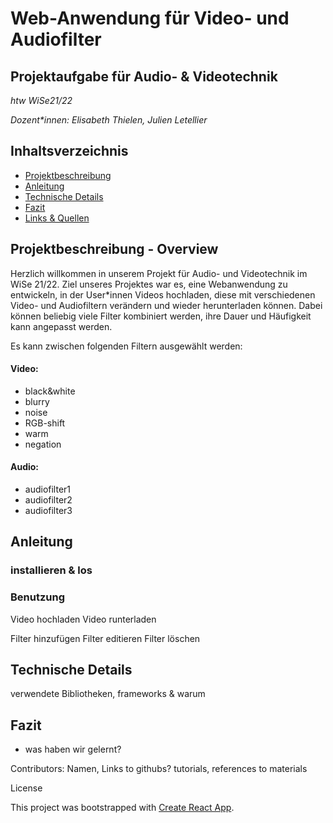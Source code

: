 # Web-Anwendung für Video- und Audiofilter

## Projektaufgabe für Audio- & Videotechnik 
_htw WiSe21/22_

_Dozent*innen: Elisabeth Thielen, Julien Letellier_

## Inhaltsverzeichnis
* [Projektbeschreibung](#Projektbeschreibung-Overview)
* [Anleitung](#Anleitung)
* [Technische Details](#Technische-Details)
* [Fazit](#Fazit)
* [Links & Quellen](#Fazit)



## Projektbeschreibung - Overview
Herzlich willkommen in unserem Projekt für Audio- und Videotechnik im WiSe 21/22.
Ziel unseres Projektes war es, eine Webanwendung zu entwickeln, in der User*innen Videos hochladen, diese mit verschiedenen Video- und Audiofiltern verändern und wieder herunterladen können.
Dabei können beliebig viele Filter kombiniert werden, ihre Dauer und Häufigkeit kann angepasst werden.

Es kann zwischen folgenden Filtern ausgewählt werden:
#### Video:
- black&white
- blurry
- noise
- RGB-shift
- warm
- negation

#### Audio:
- audiofilter1
- audiofilter2
- audiofilter3



## Anleitung 

### installieren & los 

### Benutzung
Video hochladen
Video runterladen

Filter hinzufügen
Filter editieren
Filter löschen

## Technische Details
verwendete Bibliotheken, frameworks & warum

## Fazit
- was haben wir gelernt?

Contributors:
Namen, Links to githubs?
tutorials, references to materials 

License

This project was bootstrapped with [Create React App](https://github.com/facebook/create-react-app).
